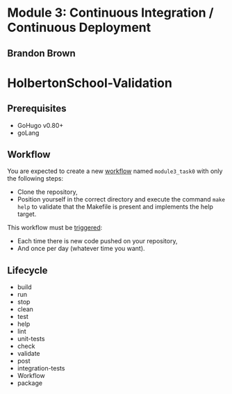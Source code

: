 <h1>Module 3: Continuous Integration / Continuous Deployment</h1>
<h2>Brandon Brown</h2>

# HolbertonSchool-Validation

## Prerequisites

- GoHugo v0.80+
- goLang

## Workflow

You are expected to create a new [workflow](https://docs.github.com/en/actions) named `module3_task0` with only the following steps:

- Clone the repository,
- Position yourself in the correct directory and execute the command `make help` to validate that the Makefile is present and implements the help target.

This workflow must be [triggered](https://docs.github.com/en/actions/using-workflows/events-that-trigger-workflows):

- Each time there is new code pushed on your repository,
- And once per day (whatever time you want).


## Lifecycle

- build
- run
- stop
- clean
- test
- help
- lint
- unit-tests
- check
- validate
- post
- integration-tests
- Workflow
- package
